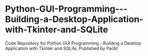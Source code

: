 


# Python-GUI-Programming---Building-a-Desktop-Application-with-Tkinter-and-SQLite
Code Repository for Python GUI Programming - Building a Desktop Application with Tkinter and SQLite, Published by Packt
